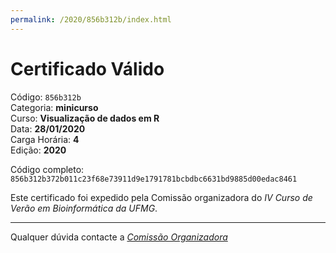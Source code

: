 ```yaml
---
permalink: /2020/856b312b/index.html
---
```


# Certificado Válido

Código: `856b312b`<br>
Categoria: **minicurso**<br>
Curso: **Visualização de dados em R**<br>
Data: **28/01/2020**<br>
Carga Horária: **4**<br>
Edição: **2020**<br>


Código completo: `856b312b372b011c23f68e73911d9e1791781bcbdbc6631bd9885d00edac8461`


Este certificado foi expedido pela Comissão organizadora do *IV Curso de Verão em Bioinformática da UFMG*.

----

Qualquer dúvida contacte a [_Comissão Organizadora_](<mailto:cursobioinfoufmg@gmail.com$subject=[Certificados]>)

